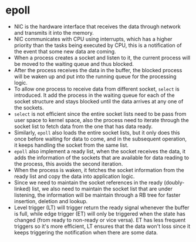 # epoll

- NIC is the hardware interface that receives the data through network and transmits it into the memory.
- NIC communicates with CPU using interrupts, which has a higher priority than the tasks being executed by CPU, this is a notification of the event that some new data are coming.
- When a process creates a socket and listen to it, the current process will be moved to the waiting queue and thus blocked.
- After the process receives the data in the buffer, the blocked process will be waken up and put into the running queue for the processing logic.
- To allow one process to receive data from different socket, `select` is introduced. It add the process in the waiting queue for each of the socket structure and stays blocked until the data arrives at any one of the sockets.
- `select` is not efficient since the entire socket lists need to be pass from user space to kernel space, also the process need to iterate through the socket list to fetch data from the one that has data ready.
- Similarly, `epoll` also loads the entire socket lists, but it only does this once before waiting for data to come, and in the subsequent operation, it keeps handling the socket from the same list.
- `epoll` also implement a ready list, when the socket receives the data, it adds the information of the sockets that are available for data reading to the process, this avoids the second iteration.
-  When the process is waken, it fetches the socket information from the ready list and copy the data into application logic.
- Since we need to maintain the socket references in the ready (doubly-linked) list, we also need to maintain the socket list that are under listening, the information will be maintain through a RB tree for faster insertion, deletion and lookup.
- Level trigger (LT) will trigger return the ready signal whenever the buffer is full, while edge trigger (ET) will only be triggered when the state has changed (from ready to non-ready or vice versa). ET has less frequent triggers so it's more efficient, LT ensures that the data won't loss since it keeps triggering the notification when there are some data.
